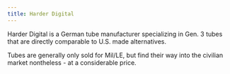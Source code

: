 ```yaml
---
title: Harder Digital
---
```


Harder Digital is a German tube manufacturer specializing in Gen. 3 tubes that are directly comparable to U.S. made alternatives.

Tubes are generally only sold for Mil/LE, but find their way into the civilian market nontheless - at a considerable price.